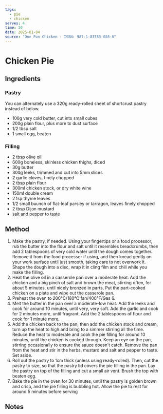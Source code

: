 ```yaml
---
tags:
  - pie
  - chicken
serves: 4
time: 30
date: 2025-01-04
source: "One Pan Chicken - ISBN: 987-1-83783-088-6"
---
```

# Chicken Pie

## Ingredients

### Pastry
You can alternately use a 320g ready-rolled sheet of shortcrust pastry instead of below.

- 100g very cold butter, cut into small cubes
- 200g plain flour, plus more to dust surface
- 1/2 tbsp salt
- 1 small egg, beaten

### Filling

- 2 tbsp olive oil
- 600g boneless, skinless chicken thighs, diced
- 30g butter
- 300g leeks, trimmed and cut into 5mm slices
- 2 garlic cloves, finely chopped
- 2 tbsp plain flour
- 300ml chicken stock, or dry white wine
- 150ml double cream
- 2 tsp thyme leaves
- 1/2 small buunch of flat-leaf parsley or tarragon, leaves finely chopped
- 2 tbsp Dijon mustard
- salt and pepper to taste

## Method

1. Make the pastry, if needed. Using your fingertips or a food processor, rub the butter into the flour and salt until it resembles breadcrumbs, then add 2 tablespoons of very cold water until the dough comes together. Remove it from the food processor if using, and then knead gently on your work surface until just smooth, taking care to not overwork it. Shape the dough into a disc, wrap it in cling film and chill while you make the filling.
2. Heat the olive oil in a casserole pan over a moderate heat. Add the chicken and a big pinch of salt and brown the meat, stirring often, for about 5 minutes, until nicely bronzed in parts. Put the part-cooked chicken on a plate and wipe out the casserole pan.
3. Preheat the oven to 200°C/180°C fan/400°F/Gas 6.
4. Melt the butter in the pan over a moderate-low heat. Add the leeks and cook for around 10 minutes, until very, very soft. Add the garlic and cook for 2 minutes more, until fragrant. Add the 2 tablespoons of flour and cook for 1 minute more.
5. Add the chicken back to the pan, then add the chicken stock and cream, turn up the heat to high and bring to a simmer stirring all the time. Reduce the heat to moderate and cook the pie filling for around 10 minutes, until the chicken is cooked through. Keep an eye on the pan, stirring occasionally to ensure the sauce doesn't catch. Remove the pan from the heat and stir in the herbs, mustard and salt and pepper to taste. Set aside.
6. Roll out the pastry to 1cm thick (unless using ready-rolled). Then, cut the pastry to size, so that the pastry lid covers the pie filling in the pan. Lay the pastry on top of the filling and cut a small air vent. Brush the top with beaten egg.
7. Bake the pie in the oven for 30 minutes, until the pastry is golden brown and crisp, and the pie filling is bubbling hot. Allow the pie to rest for around 5 minutes before serving

## Notes